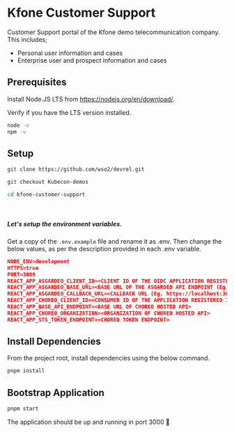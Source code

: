 # Kfone Customer Support

Customer Support portal of the Kfone demo telecommunication company. This includes;
  - Personal user information and cases
  - Enterprise user and prospect information and cases

## Prerequisites

Install Node.JS LTS from https://nodejs.org/en/download/.

Verify if you have the LTS version installed.

```bash
node -v
npm -v
```

## Setup

```bash
git clone https://github.com/wso2/devrel.git

git checkout Kubecon-demos

cd kfone-customer-support
```
&nbsp;
##### Let's setup the environment variables.

Get a copy of the `.env.example` file and rename it as .env. Then change the below values, as per the description provided in each .env variable.

```json
NODE_ENV=development
HTTPS=true
PORT=3000
REACT_APP_ASGARDEO_CLIENT_ID=<CLIENT ID OF THE OIDC APPLICATION REGISTERED IN ASGARDEO>
REACT_APP_ASGARDEO_BASE_URL=<BASE URL OF THE ASGARDEO API ENDPOINT (Eg. https://api.asgardeo.io/t/kfone)>
REACT_APP_ASGARDEO_CALLBACK_URL=<CALLBACK URL (Eg. https://localhost:3000)>
REACT_APP_CHOREO_CLIENT_ID=<CONSUMER ID OF THE APPLICATION REGISTERED IN CHOREO>
REACT_APP_BASE_API_ENDPOINT=<BASE URL OF CHOREO HOSTED API>
REACT_APP_CHOREO_ORGANIZATION=<ORGANIZATION OF CHOREO HOSTED API>
REACT_APP_STS_TOKEN_ENDPOINT=<CHOREO TOKEN ENDPOINT>
```

## Install Dependencies

From the project root, install dependencies using the below command.

```bash
pnpm install
```

## Bootstrap Application

```bash
pnpm start
```

The application should be up and running in port 3000 🎉

